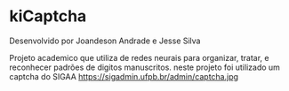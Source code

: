 # kiCaptcha
Desenvolvido por Joandeson Andrade e Jesse Silva

Projeto academico que utiliza de redes neurais para organizar, tratar, e reconhecer padrões de digitos manuscritos.
neste projeto foi utilizado um captcha do SIGAA https://sigadmin.ufpb.br/admin/captcha.jpg
